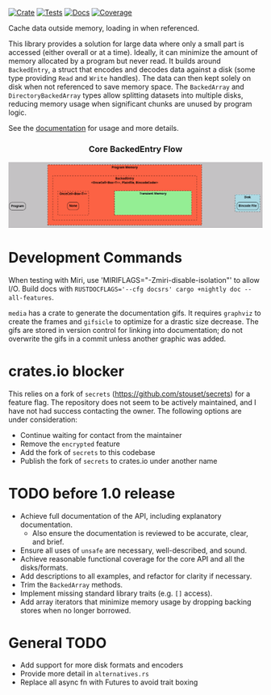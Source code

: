 [![Crate][CrateStatus]][Crate]
[![Tests][TestsStatus]][Tests]
[![Docs][PagesStatus]][Docs]
[![Coverage][Coverage]][CoveragePages]

Cache data outside memory, loading in when referenced.

This library provides a solution for large data where only a small part is accessed (either overall or at a time).
Ideally, it can minimize the amount of memory allocated by a program but never read.
It builds around `BackedEntry`, a struct that encodes and decodes data against a disk
(some type providing `Read` and `Write` handles). The data can then kept solely on disk when
not referenced to save memory space. The `BackedArray` and `DirectoryBackedArray` types
allow splitting datasets into multiple disks, reducing memory usage when significant
chunks are unused by program logic.

See the [documentation][Docs] for usage and more details.

<h3 align = "center"> Core BackedEntry Flow </h3>

![Backed Load Graphic][BackedLoad]

# Development Commands

When testing with Miri, use 'MIRIFLAGS="-Zmiri-disable-isolation"' to allow I/O.
Build docs with `RUSTDOCFLAGS='--cfg docsrs' cargo +nightly doc --all-features`.

`media` has a crate to generate the documentation gifs. It requires `graphviz`
to create the frames and `gifsicle` to optimize for a drastic size decrease.
The gifs are stored in version control for linking into documentation; do not
overwrite the gifs in a commit unless another graphic was added.

# crates.io blocker
This relies on a fork of `secrets` (<https://github.com/stouset/secrets>) for a feature flag.
The repository does not seem to be actively maintained, and I have not had
success contacting the owner. The following options are under consideration:
* Continue waiting for contact from the maintainer
* Remove the `encrypted` feature
* Add the fork of `secrets` to this codebase
* Publish the fork of `secrets` to crates.io under another name

# TODO before 1.0 release
* Achieve full documentation of the API, including explanatory documentation.
    * Also ensure the documentation is reviewed to be accurate, clear, and brief.
* Ensure all uses of `unsafe` are necessary, well-described, and sound.
* Achieve reasonable functional coverage for the core API and all the disks/formats.
* Add descriptions to all examples, and refactor for clarity if necessary.
* Trim the `BackedArray` methods. 
* Implement missing standard library traits (e.g. `[]` access).
* Add array iterators that minimize memory usage by dropping backing stores when no longer borrowed.

# General TODO
* Add support for more disk formats and encoders
* Provide more detail in `alternatives.rs`
* Replace all async fn with Futures to avoid trait boxing

[CrateStatus]: https://img.shields.io/crates/v/backed_data.svg
[Crate]: https://crates.io/crates/backed_data
[TestsStatus]: https://github.com/Bennett-Petzold/backed_data/actions/workflows/all-tests.yml/badge.svg?branch=main
[Tests]: https://github.com/Bennett-Petzold/backed_data/actions/workflows/all-tests.yml
[PagesStatus]: https://github.com/Bennett-Petzold/backed_data/actions/workflows/pages.yml/badge.svg?branch=main
[Docs]: https://bennett-petzold.github.io/backed_data/docs/backed_data/
[Coverage]: https://bennett-petzold.github.io/backed_data/coverage/badge.svg
[CoveragePages]: https://bennett-petzold.github.io/backed_data/coverage/

[BackedLoad]: /media_output/backed_load.gif
